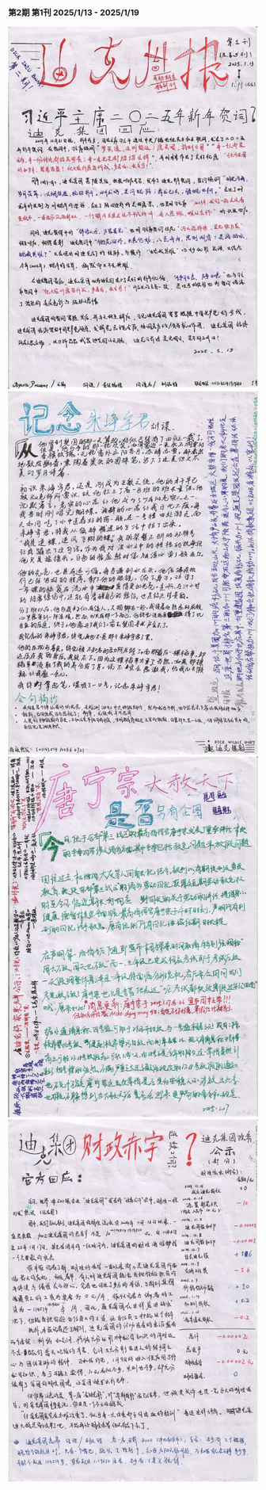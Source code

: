 ### 第2期 第1刊 2025/1/13 - 2025/1/19

![1.jpeg](1.jpeg)
![2.jpeg](2.jpeg)
![3.jpeg](3.jpeg)
![4.jpeg](4.jpeg)